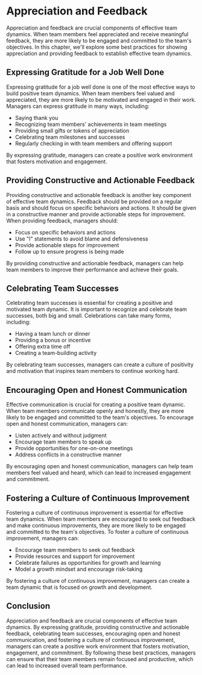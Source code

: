 # Appreciation and Feedback

Appreciation and feedback are crucial components of effective team dynamics. When team members feel appreciated and receive meaningful feedback, they are more likely to be engaged and committed to the team's objectives. In this chapter, we'll explore some best practices for showing appreciation and providing feedback to establish effective team dynamics.

## Expressing Gratitude for a Job Well Done

Expressing gratitude for a job well done is one of the most effective ways to build positive team dynamics. When team members feel valued and appreciated, they are more likely to be motivated and engaged in their work. Managers can express gratitude in many ways, including:

- Saying thank you
- Recognizing team members' achievements in team meetings
- Providing small gifts or tokens of appreciation
- Celebrating team milestones and successes
- Regularly checking in with team members and offering support

By expressing gratitude, managers can create a positive work environment that fosters motivation and engagement.

## Providing Constructive and Actionable Feedback

Providing constructive and actionable feedback is another key component of effective team dynamics. Feedback should be provided on a regular basis and should focus on specific behaviors and actions. It should be given in a constructive manner and provide actionable steps for improvement. When providing feedback, managers should:

- Focus on specific behaviors and actions
- Use "I" statements to avoid blame and defensiveness
- Provide actionable steps for improvement
- Follow up to ensure progress is being made

By providing constructive and actionable feedback, managers can help team members to improve their performance and achieve their goals.

## Celebrating Team Successes

Celebrating team successes is essential for creating a positive and motivated team dynamic. It is important to recognize and celebrate team successes, both big and small. Celebrations can take many forms, including:

- Having a team lunch or dinner
- Providing a bonus or incentive
- Offering extra time off
- Creating a team-building activity

By celebrating team successes, managers can create a culture of positivity and motivation that inspires team members to continue working hard.

## Encouraging Open and Honest Communication

Effective communication is crucial for creating a positive team dynamic. When team members communicate openly and honestly, they are more likely to be engaged and committed to the team's objectives. To encourage open and honest communication, managers can:

- Listen actively and without judgment
- Encourage team members to speak up
- Provide opportunities for one-on-one meetings
- Address conflicts in a constructive manner

By encouraging open and honest communication, managers can help team members feel valued and heard, which can lead to increased engagement and commitment.

## Fostering a Culture of Continuous Improvement

Fostering a culture of continuous improvement is essential for effective team dynamics. When team members are encouraged to seek out feedback and make continuous improvements, they are more likely to be engaged and committed to the team's objectives. To foster a culture of continuous improvement, managers can:

- Encourage team members to seek out feedback
- Provide resources and support for improvement
- Celebrate failures as opportunities for growth and learning
- Model a growth mindset and encourage risk-taking

By fostering a culture of continuous improvement, managers can create a team dynamic that is focused on growth and development.

## Conclusion

Appreciation and feedback are crucial components of effective team dynamics. By expressing gratitude, providing constructive and actionable feedback, celebrating team successes, encouraging open and honest communication, and fostering a culture of continuous improvement, managers can create a positive work environment that fosters motivation, engagement, and commitment. By following these best practices, managers can ensure that their team members remain focused and productive, which can lead to increased overall team performance.
